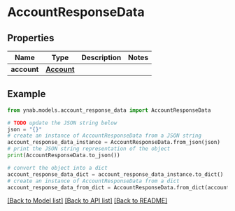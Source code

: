 # AccountResponseData


## Properties

Name | Type | Description | Notes
------------ | ------------- | ------------- | -------------
**account** | [**Account**](Account.md) |  | 

## Example

```python
from ynab.models.account_response_data import AccountResponseData

# TODO update the JSON string below
json = "{}"
# create an instance of AccountResponseData from a JSON string
account_response_data_instance = AccountResponseData.from_json(json)
# print the JSON string representation of the object
print(AccountResponseData.to_json())

# convert the object into a dict
account_response_data_dict = account_response_data_instance.to_dict()
# create an instance of AccountResponseData from a dict
account_response_data_from_dict = AccountResponseData.from_dict(account_response_data_dict)
```
[[Back to Model list]](../README.md#documentation-for-models) [[Back to API list]](../README.md#documentation-for-api-endpoints) [[Back to README]](../README.md)


